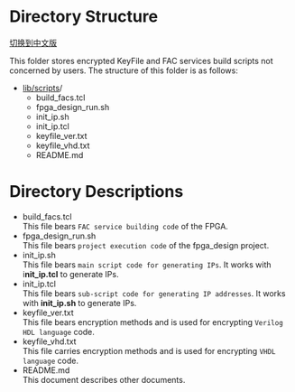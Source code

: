 # Directory Structure

[切换到中文版](./README_CN.md)

This folder stores encrypted KeyFile and FAC services build scripts not concerned by users. The structure of this folder is as follows:
* [lib/scripts](#lib/scripts_dir)/
  - build_facs.tcl
  - fpga_design_run.sh
  - init_ip.sh
  - init_ip.tcl
  - keyfile_ver.txt
  - keyfile_vhd.txt
  - README.md

# Directory Descriptions
* build_facs.tcl  
  This file bears `FAC service building code` of the FPGA.
* fpga_design_run.sh  
  This file bears `project execution code` of the fpga_design project.
* init_ip.sh  
  This file bears `main script code for generating IPs`. It works with i**nit_ip.tcl** to generate IPs.
* init_ip.tcl  
  This file bears `sub-script code for generating IP addresses`. It works with **init_ip.sh** to generate IPs.
* keyfile_ver.txt  
  This file bears encryption methods and is used for encrypting  `Verilog HDL language` code.
* keyfile_vhd.txt  
  This file carries encryption methods and is used for encrypting `VHDL language` code.
* README.md  
  This document describes other documents.



​			

